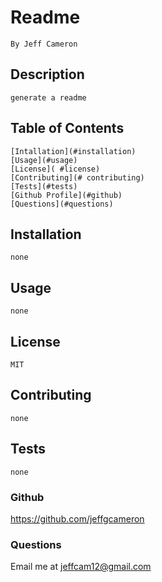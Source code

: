 # Readme
    By Jeff Cameron

## Description
    generate a readme
    
## Table of Contents
    [Intallation](#installation)
    [Usage](#usage) 
    [License]( #license)
    [Contributing](# contributing)
    [Tests](#tests)
    [Github Profile](#github)
    [Questions](#questions)

## Installation
    none
    
## Usage
    none
    
## License
    MIT
    
## Contributing
    none
    
## Tests
    none
    
### Github
https://github.com/jeffgcameron

### Questions 
Email me at jeffcam12@gmail.com